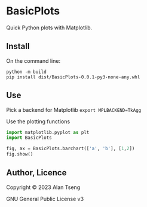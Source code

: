 # BasicPlots

Quick Python plots with Matplotlib.

## Install

On the command line:
```
python -m build
pip install dist/BasicPlots-0.0.1-py3-none-any.whl
```

## Use

Pick a backend for Matplotlib
`export MPLBACKEND=TkAgg`

Use the plotting functions
```python
import matplotlib.pyplot as plt
import BasicPlots

fig, ax = BasicPlots.barchart(['a', 'b'], [1,2])
fig.show()
```

## Author, Licence

Copyright :copyright: 2023 Alan Tseng

GNU General Public License v3
